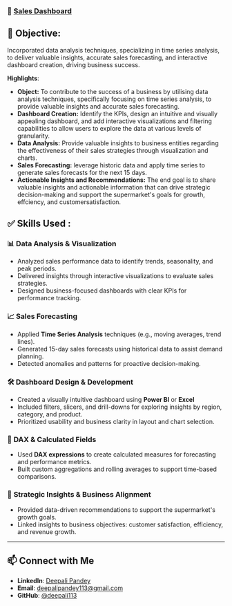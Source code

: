 ### 🔹 [Sales Dashboard](https://github.com/deepali113/Projects/tree/main/P3_Sales_Dashboard)
## 🎯 **Objective**:
Incorporated data analysis techniques, specializing in time series analysis, to deliver valuable insights, accurate sales forecasting, and interactive dashboard creation, driving business success.

**Highlights**:
- **Object:** To contribute to the success of a business by utilising data analysis techniques, specifically focusing on time series analysis, to provide valuable insights and accurate sales forecasting.
- **Dashboard Creation:** Identify the KPIs, design an intuitive and visually appealing dashboard, and add interactive visualizations and filtering capabilities to allow users to explore the data at various levels of granularity.
- **Data Analysis:** Provide valuable insights to business entities regarding the effectiveness of their sales strategies through visualization and charts.
- **Sales Forecasting:** leverage historic data and apply time series to generate sales forecasts for the next 15 days.
- **Actionable Insights and Recommendations:** The end goal is to share valuable insights and actionable information that can drive strategic decision-making and support the supermarket's goals for growth, effciency, and customersatisfaction.

## ✅ Skills Used :

### 📊 **Data Analysis & Visualization**
- Analyzed sales performance data to identify trends, seasonality, and peak periods.
- Delivered insights through interactive visualizations to evaluate sales strategies.
- Designed business-focused dashboards with clear KPIs for performance tracking.

### 📈 **Sales Forecasting**
- Applied **Time Series Analysis** techniques (e.g., moving averages, trend lines).
- Generated 15-day sales forecasts using historical data to assist demand planning.
- Detected anomalies and patterns for proactive decision-making.

### 🛠 **Dashboard Design & Development**
- Created a visually intuitive dashboard using **Power BI** or **Excel**
- Included filters, slicers, and drill-downs for exploring insights by region, category, and product.
- Prioritized usability and business clarity in layout and chart selection.

### 🧮 **DAX & Calculated Fields**
- Used **DAX expressions** to create calculated measures for forecasting and performance metrics.
- Built custom aggregations and rolling averages to support time-based comparisons.

### 🎯 **Strategic Insights & Business Alignment**
- Provided data-driven recommendations to support the supermarket's growth goals.
- Linked insights to business objectives: customer satisfaction, efficiency, and revenue growth.

---
## 📫 Connect with Me

- **LinkedIn**: [Deepali Pandey](https://www.linkedin.com/in/deepali-pandey-7b308b125)
- **Email**: deepalipandey113@gmail.com
- **GitHub**: [@deepali113](https://github.com/deepali113)

